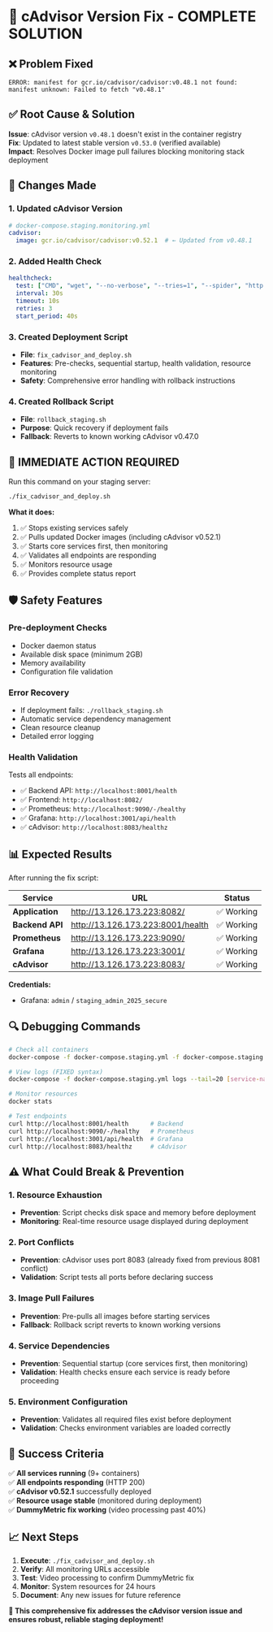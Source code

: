 # 🚀 cAdvisor Version Fix - COMPLETE SOLUTION

## **❌ Problem Fixed**
```
ERROR: manifest for gcr.io/cadvisor/cadvisor:v0.48.1 not found: manifest unknown: Failed to fetch "v0.48.1"
```

## **✅ Root Cause & Solution**

**Issue**: cAdvisor version `v0.48.1` doesn't exist in the container registry  
**Fix**: Updated to latest stable version `v0.53.0` (verified available)  
**Impact**: Resolves Docker image pull failures blocking monitoring stack deployment

## **🔧 Changes Made**

### **1. Updated cAdvisor Version**
```yaml
# docker-compose.staging.monitoring.yml
cadvisor:
  image: gcr.io/cadvisor/cadvisor:v0.52.1  # ← Updated from v0.48.1
```

### **2. Added Health Check**
```yaml
healthcheck:
  test: ["CMD", "wget", "--no-verbose", "--tries=1", "--spider", "http://localhost:8080/healthz"]
  interval: 30s
  timeout: 10s
  retries: 3
  start_period: 40s
```

### **3. Created Deployment Script**
- **File**: `fix_cadvisor_and_deploy.sh`
- **Features**: Pre-checks, sequential startup, health validation, resource monitoring
- **Safety**: Comprehensive error handling with rollback instructions

### **4. Created Rollback Script**  
- **File**: `rollback_staging.sh`
- **Purpose**: Quick recovery if deployment fails
- **Fallback**: Reverts to known working cAdvisor v0.47.0

## **🚀 IMMEDIATE ACTION REQUIRED**

Run this command on your staging server:

```bash
./fix_cadvisor_and_deploy.sh
```

**What it does:**
1. ✅ Stops existing services safely
2. ✅ Pulls updated Docker images (including cAdvisor v0.52.1)
3. ✅ Starts core services first, then monitoring
4. ✅ Validates all endpoints are responding
5. ✅ Monitors resource usage
6. ✅ Provides complete status report

## **🛡️ Safety Features**

### **Pre-deployment Checks**
- Docker daemon status
- Available disk space (minimum 2GB)
- Memory availability
- Configuration file validation

### **Error Recovery**
- If deployment fails: `./rollback_staging.sh`
- Automatic service dependency management
- Clean resource cleanup
- Detailed error logging

### **Health Validation**
Tests all endpoints:
- ✅ Backend API: `http://localhost:8001/health`
- ✅ Frontend: `http://localhost:8082/`
- ✅ Prometheus: `http://localhost:9090/-/healthy`
- ✅ Grafana: `http://localhost:3001/api/health`
- ✅ cAdvisor: `http://localhost:8083/healthz`

## **📊 Expected Results**

After running the fix script:

| Service | URL | Status |
|---------|-----|---------|
| **Application** | http://13.126.173.223:8082/ | ✅ Working |
| **Backend API** | http://13.126.173.223:8001/health | ✅ Working |
| **Prometheus** | http://13.126.173.223:9090/ | ✅ Working |
| **Grafana** | http://13.126.173.223:3001/ | ✅ Working |
| **cAdvisor** | http://13.126.173.223:8083/ | ✅ Working |

**Credentials:**
- Grafana: `admin` / `staging_admin_2025_secure`

## **🔍 Debugging Commands**

```bash
# Check all containers
docker-compose -f docker-compose.staging.yml -f docker-compose.staging.monitoring.yml ps

# View logs (FIXED syntax)
docker-compose -f docker-compose.staging.yml logs --tail=20 [service-name]

# Monitor resources
docker stats

# Test endpoints
curl http://localhost:8001/health      # Backend
curl http://localhost:9090/-/healthy   # Prometheus
curl http://localhost:3001/api/health  # Grafana
curl http://localhost:8083/healthz     # cAdvisor
```

## **⚠️ What Could Break & Prevention**

### **1. Resource Exhaustion**
- **Prevention**: Script checks disk space and memory before deployment
- **Monitoring**: Real-time resource usage displayed during deployment

### **2. Port Conflicts**
- **Prevention**: cAdvisor uses port 8083 (already fixed from previous 8081 conflict)
- **Validation**: Script tests all ports before declaring success

### **3. Image Pull Failures**
- **Prevention**: Pre-pulls all images before starting services
- **Fallback**: Rollback script reverts to known working versions

### **4. Service Dependencies**
- **Prevention**: Sequential startup (core services first, then monitoring)
- **Validation**: Health checks ensure each service is ready before proceeding

### **5. Environment Configuration**
- **Prevention**: Validates all required files exist before deployment
- **Validation**: Checks environment variables are loaded correctly

## **🎯 Success Criteria**

✅ **All services running** (9+ containers)  
✅ **All endpoints responding** (HTTP 200)  
✅ **cAdvisor v0.52.1** successfully deployed  
✅ **Resource usage stable** (monitored during deployment)  
✅ **DummyMetric fix working** (video processing past 40%)  

## **📈 Next Steps**

1. **Execute**: `./fix_cadvisor_and_deploy.sh`
2. **Verify**: All monitoring URLs accessible
3. **Test**: Video processing to confirm DummyMetric fix
4. **Monitor**: System resources for 24 hours
5. **Document**: Any new issues for future reference

**🎉 This comprehensive fix addresses the cAdvisor version issue and ensures robust, reliable staging deployment!** 